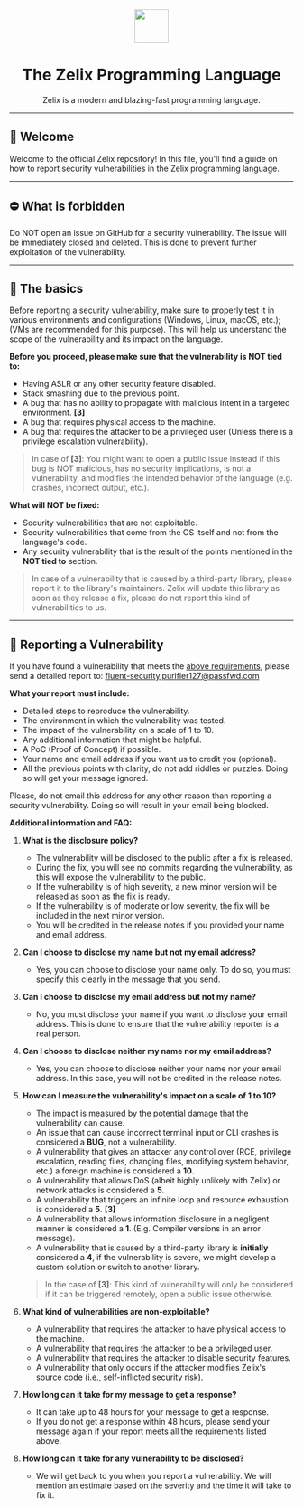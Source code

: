<div align="center">
    <img src="https://assets.zelixlang.dev/logo.png?update=true" height="60" width="60">
    <h1>The Zelix Programming Language</h1>
    Zelix is a modern and blazing-fast programming language.
</div>

---

## 👋 Welcome

Welcome to the official Zelix repository! In this file, you'll find a guide on how to
report security vulnerabilities in the Zelix programming language.

---

## ⛔ What is forbidden

Do NOT open an issue on GitHub for a security vulnerability.
The issue will be immediately closed and deleted.
This is done to prevent further exploitation of the vulnerability.

---

## 📝 The basics

Before reporting a security vulnerability, make sure to properly
test it in various environments and configurations (Windows, Linux, macOS, etc.);
(VMs are recommended for this purpose). This will help us understand the
scope of the vulnerability and its impact on the language.

**Before you proceed, please make sure that the vulnerability
is NOT tied to:**

- Having ASLR or any other security feature disabled.
- Stack smashing due to the previous point.
- A bug that has no ability to propagate with malicious intent in a targeted environment. **[3]**
- A bug that requires physical access to the machine.
- A bug that requires the attacker to be a privileged user (Unless there is a privilege escalation vulnerability).

> In case of **[3]**: You might want to open a public issue instead if this bug is NOT malicious, has no security
implications, is not a vulnerability, and modifies the intended behavior of the language (e.g. crashes, incorrect output, etc.).

**What will NOT be fixed:**

- Security vulnerabilities that are not exploitable.
- Security vulnerabilities that come from the OS itself and not from the language's code.
- Any security vulnerability that is the result of the points mentioned in the **NOT tied to** section.

> In case of a vulnerability that is caused by a third-party library, please report it to the library's maintainers.
> Zelix will update this library as soon as they release a fix, please do not report this kind of vulnerabilities to us.

---

## 🚨 Reporting a Vulnerability

If you have found a vulnerability that meets the [above requirements](#-what-is-forbidden),
please send a detailed report to: fluent-security.purifier127@passfwd.com

**What your report must include:**

- Detailed steps to reproduce the vulnerability.
- The environment in which the vulnerability was tested.
- The impact of the vulnerability on a scale of 1 to 10.
- Any additional information that might be helpful.
- A PoC (Proof of Concept) if possible.
- Your name and email address if you want us to credit you (optional).
- All the previous points with clarity, do not add riddles or puzzles. Doing so will get your message ignored.

Please, do not email this address for any other reason than reporting a security vulnerability.
Doing so will result in your email being blocked.

**Additional information and FAQ:**

1. **What is the disclosure policy?**
   - The vulnerability will be disclosed to the public after a fix is released.
   - During the fix, you will see no commits regarding the vulnerability, as this will expose the vulnerability to the public.
   - If the vulnerability is of high severity, a new minor version will be released as soon as the fix is ready.
   - If the vulnerability is of moderate or low severity, the fix will be included in the next minor version.
   - You will be credited in the release notes if you provided your name and email address.

2. **Can I choose to disclose my name but not my email address?**
   - Yes, you can choose to disclose your name only. To do so, you must specify this clearly in the message that you send.

3. **Can I choose to disclose my email address but not my name?**
   - No, you must disclose your name if you want to disclose your email address. This is done to ensure that the vulnerability reporter is a real person.

4. **Can I choose to disclose neither my name nor my email address?**
   - Yes, you can choose to disclose neither your name nor your email address. In this case, you will not be credited in the release notes.

5. **How can I measure the vulnerability's impact on a scale of 1 to 10?**
   - The impact is measured by the potential damage that the vulnerability can cause.
   - An issue that can cause incorrect terminal input or CLI crashes is considered a **BUG**, not a vulnerability.
   - A vulnerability that gives an attacker any control over (RCE, privilege escalation, reading files, changing files, modifying system behavior, etc.) a foreign machine is considered a **10**.
   - A vulnerability that allows DoS (albeit highly unlikely with Zelix) or network attacks is considered a **5**.
   - A vulnerability that triggers an infinite loop and resource exhaustion is considered a **5**. **[3]**
   - A vulnerability that allows information disclosure in a negligent manner is considered a **1**. (E.g. Compiler versions in an error message).
   - A vulnerability that is caused by a third-party library is **initially** considered a **4**, if the vulnerability is severe, we might develop a custom solution or switch to another library.

    > In the case of **[3]**: This kind of vulnerability will only be considered if it can be triggered remotely, open a public issue otherwise.

6. **What kind of vulnerabilities are non-exploitable?**
   - A vulnerability that requires the attacker to have physical access to the machine.
   - A vulnerability that requires the attacker to be a privileged user.
   - A vulnerability that requires the attacker to disable security features.
   - A vulnerability that only occurs if the attacker modifies Zelix's source code (i.e., self-inflicted security risk).

7. **How long can it take for my message to get a response?**
   - It can take up to 48 hours for your message to get a response.
   - If you do not get a response within 48 hours, please send your message again if your report meets all the requirements listed above.

8. **How long can it take for any vulnerability to be disclosed?**
    - We will get back to you when you report a vulnerability. We will mention an estimate based on the severity and the time it will take to fix it.